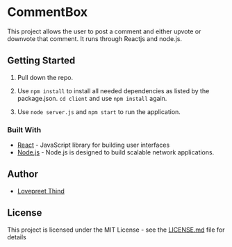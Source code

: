 # CommentBox
This project allows the user to post a comment and either upvote or downvote that comment. It runs through Reactjs and node.js.

## Getting Started

1. Pull down the repo.

2. Use `npm install` to install all needed dependencies as listed by the package.json. `cd client` and use `npm install` again.

3. Use `node server.js` and `npm start` to run the application.

### Built With

* [React](https://reactjs.org/docs/getting-started.html) - JavaScript library for building user interfaces
* [Node.js](https://nodejs.org/en/docs/) - Node.js is designed to build scalable network applications.

## Author
* [Lovepreet Thind](https://github.com/Thind-Lovepreet14)

## License

This project is licensed under the MIT License - see the [LICENSE.md](LICENSE.md) file for details
